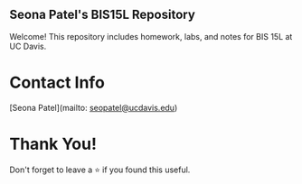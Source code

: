 ## Seona Patel's BIS15L Repository
Welcome! This repository includes homework, labs, and notes for BIS 15L at UC Davis.

# Contact Info
[Seona Patel](mailto: seopatel@ucdavis.edu)

# Thank You!
Don't forget to leave a ⭐  if you found this useful. 
